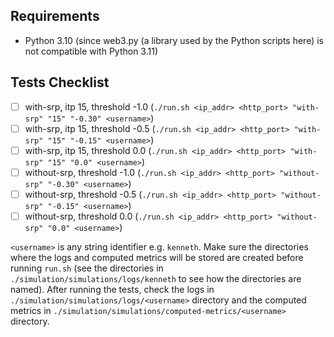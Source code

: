 ## Requirements
- Python 3.10 (since web3.py (a library used by the Python scripts here) is not compatible with Python 3.11)

## Tests Checklist
- [ ] with-srp, itp 15, threshold -1.0 (`./run.sh <ip_addr> <http_port> "with-srp" "15" "-0.30" <username>`)
- [ ] with-srp, itp 15, threshold -0.5 (`./run.sh <ip_addr> <http_port> "with-srp" "15" "-0.15" <username>`)
- [ ] with-srp, itp 15, threshold 0.0 (`./run.sh <ip_addr> <http_port> "with-srp" "15" "0.0" <username>`)
- [ ] without-srp, threshold -1.0 (`./run.sh <ip_addr> <http_port> "without-srp" "-0.30" <username>`)
- [ ] without-srp, threshold -0.5 (`./run.sh <ip_addr> <http_port> "without-srp" "-0.15" <username>`)
- [ ] without-srp, threshold 0.0 (`./run.sh <ip_addr> <http_port> "without-srp" "0.0" <username>`)

`<username>` is any string identifier e.g. `kenneth`. Make sure the directories where the logs and computed metrics will be stored are created before running `run.sh` (see the directories in `./simulation/simulations/logs/kenneth` to see how the directories are named). After running the tests, check the logs in `./simulation/simulations/logs/<username>` directory and the computed metrics in `./simulation/simulations/computed-metrics/<username>` directory.